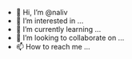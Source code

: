- 👋 Hi, I’m @naliv
- 👀 I’m interested in ...
- 🌱 I’m currently learning ...
- 💞️ I’m looking to collaborate on ...
- 📫 How to reach me ...

<!---
naliv/naliv is a ✨ special ✨ repository because its `README.md` (this file) appears on your GitHub profile.
You can click the Preview link to take a look at your changes.
--->
